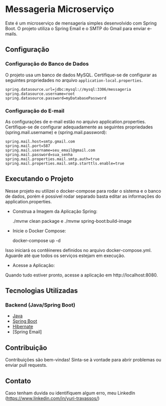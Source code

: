 ﻿
# Messageria Microserviço

Este é um microserviço de mensageria simples desenvolvido com Spring Boot. O projeto utiliza o Spring Email e o SMTP do Gmail para enviar e-mails.

## Configuração

### Configuração do Banco de Dados

O projeto usa um banco de dados MySQL. Certifique-se de configurar as seguintes propriedades no arquivo `application-local.properties`.

    spring.datasource.url=jdbc:mysql://mysql:3306/messageria
    spring.datasource.username=root
    spring.datasource.password=myDatabasePassword

### Configuração do E-mail

As configurações de e-mail estão no arquivo application.properties. Certifique-se de configurar adequadamente as seguintes propriedades (spring.mail.username) e (spring.mail.password):

    spring.mail.host=smtp.gmail.com
    spring.mail.port=587
    spring.mail.username=seu_email@gmail.com
    spring.mail.password=sua_senha
    spring.mail.properties.mail.smtp.auth=true
    spring.mail.properties.mail.smtp.starttls.enable=true

## Executando o Projeto

Nesse projeto eu utilizei o docker-compose para rodar o sistema e o banco de dados, porém é possivel rodar separado basta editar as informações do application.properties.

  - Construa a Imagem da Aplicação Spring:

     ./mvnw clean package e ./mvnw spring-boot:build-image

  - Inicie o Docker Compose:

      docker-compose up -d

  Isso iniciará os contêineres definidos no arquivo docker-compose.yml. Aguarde até que todos os serviços estejam em execução.

  - Acesse a Aplicação:

  Quando tudo estiver pronto, acesse a aplicação em http://localhost:8080.

## Tecnologias Utilizadas

### Backend (Java/Spring Boot)
- [Java](https://www.java.com/)
- [Spring Boot](https://spring.io/projects/spring-boot)
- [Hibernate](https://hibernate.org/)
- [Spring Email]

## Contribuição
Contribuições são bem-vindas! Sinta-se à vontade para abrir problemas ou enviar pull requests.

## Contato
Caso tenham duvida ou identifiquem algum erro, meu LinkedIn (https://www.linkedin.com/in/yuri-travassos/)
